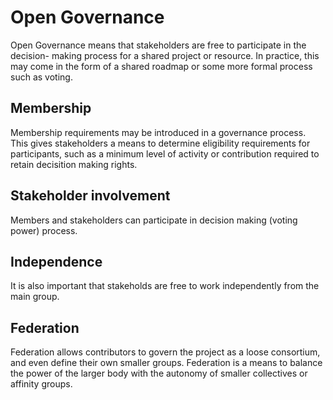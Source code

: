 # Open Governance

Open Governance means that stakeholders are free to participate in the decision- making process for a shared project or resource. In practice, this may come in the form of a shared roadmap or some more formal process such as voting.

## Membership

Membership requirements may be introduced in a governance process. This gives stakeholders a means to determine eligibility requirements for participants, such as a minimum level of activity or contribution required to retain decisition making rights.

## Stakeholder involvement

Members and stakeholders can participate in decision making \(voting power\) process.

## Independence

It is also important that stakeholds are free to work independently from the main group.

## Federation

Federation allows contributors to govern the project as a loose consortium, and even define their own smaller groups. Federation is a means to balance the power of the larger body with the autonomy of smaller collectives or affinity groups.

